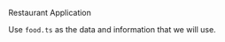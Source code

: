 Restaurant Application

Use `food.ts` as the data and information that we will use.

```typescript


```
